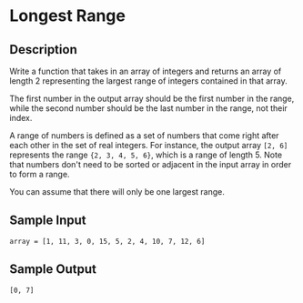 # Longest Range

## Description
Write a function that takes in an array of integers and returns an array of length 2 representing the largest range of integers contained in that array.

The first number in the output array should be the first number in the range, while the second number should be the last number in the range, not their index.

A range of numbers is defined as a set of numbers that come right after each other in the set of real integers. For instance, the output array `[2, 6]` represents the range `{2, 3, 4, 5, 6}`, which is a range of length 5. Note that numbers don't need to be sorted or adjacent in the input array in order to form a range.

You can assume that there will only be one largest range.

## Sample Input
```
array = [1, 11, 3, 0, 15, 5, 2, 4, 10, 7, 12, 6]
```

## Sample Output
```
[0, 7]
```

